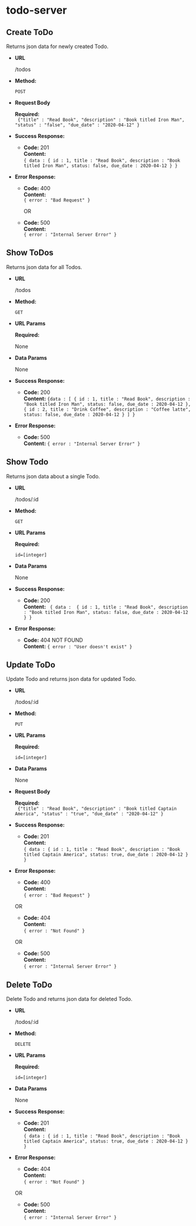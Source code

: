 # todo-server

**Create ToDo**
----
  Returns json data for newly created Todo.

* **URL**

  /todos

* **Method:**

  `POST`
  
*  **Request Body**

   **Required:**
   <br />
    ` {"title" : "Read Book",
	"description" : "Book titled Iron Man",
	"status" : "false",
    "due_date" : "2020-04-12"
    }`


* **Success Response:**

  * **Code:** 201 <br />
    **Content:** <br />`{ data : { id : 1, title : "Read Book", description : "Book titled Iron Man", status: false, due_date : 2020-04-12 } }`
 
* **Error Response:**

  * **Code:** 400 <br />
    **Content:** <br />`{ error : "Bad Request" }`

    OR 

  * **Code:** 500 <br />
    **Content:** <br />`{ error : "Internal Server Error" }`


**Show ToDos**
----
  Returns json data for all Todos.

* **URL**

  /todos

* **Method:**

  `GET`
  
*  **URL Params**

   **Required:**
 
   None

* **Data Params**

  None

* **Success Response:**

  * **Code:** 200 <br />
    **Content:** `{data : [ { id : 1, title : "Read Book", description : "Book titled Iron Man", status: false, due_date : 2020-04-12 }, { id : 2, title : "Drink Coffee", description : "Coffee latte", status: false, due_date : 2020-04-12 } ] }`
 
* **Error Response:**

  * **Code:** 500 <br />
    **Content:** `{ error : "Internal Server Error" }`



**Show Todo**
----
  Returns json data about a single Todo.

* **URL**

  /todos/:id

* **Method:**

  `GET`
  
*  **URL Params**

   **Required:**
 
   `id=[integer]`

* **Data Params**

  None

* **Success Response:**

  * **Code:** 200 <br />
    **Content:** ` { data :  { id : 1, title : "Read Book", description : "Book titled Iron Man", status: false, due_date : 2020-04-12 } }`
 
* **Error Response:**

  * **Code:** 404 NOT FOUND <br />
    **Content:** `{ error : "User doesn't exist" }`


**Update ToDo**
----
  Update Todo and returns json data for updated Todo.

* **URL**

  /todos/:id

* **Method:**

  `PUT`

*  **URL Params**

   **Required:**
 
   `id=[integer]`

* **Data Params**

  None
  
*  **Request Body**

   **Required:**
   <br />
    ` {"title" : "Read Book",
	"description" : "Book titled Captain America",
	"status" : "true",
    "due_date" : "2020-04-12"
    }`


* **Success Response:**

  * **Code:** 201 <br />
    **Content:** <br />`{ data : { id : 1, title : "Read Book", description : "Book titled Captain America", status: true, due_date : 2020-04-12 } }`
 
* **Error Response:**

    * **Code:** 400 <br />
    **Content:** <br />`{ error : "Bad Request" }`

    OR 

    * **Code:** 404 <br />
    **Content:** <br />`{ error : "Not Found" }`

    OR 

    * **Code:** 500 <br />
    **Content:** <br />`{ error : "Internal Server Error" }`


**Delete ToDo**
----
  Delete Todo and returns json data for deleted Todo.

* **URL**

  /todos/:id

* **Method:**

  `DELETE`
  
*  **URL Params**

   **Required:**
 
   `id=[integer]`

* **Data Params**

  None


* **Success Response:**

  * **Code:** 201 <br />
    **Content:** <br />`{ data : { id : 1, title : "Read Book", description : "Book titled Captain America", status: true, due_date : 2020-04-12 } }`
 
* **Error Response:**

    * **Code:** 404 <br />
    **Content:** <br />`{ error : "Not Found" }`

    OR 

    * **Code:** 500 <br />
    **Content:** <br />`{ error : "Internal Server Error" }`